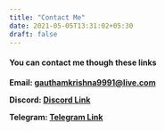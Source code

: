 ```yaml
---
title: "Contact Me"
date: 2021-05-05T13:31:02+05:30
draft: false
---
```



#### You can contact me though these links

**Email: [gauthamkrishna9991@live.com](mailto:gauthamkrishna9991@live.com)**

**Discord: [Discord Link](https://discordapp.com/users/474602966221979658)**

**Telegram: [Telegram Link](https://t.me/gauthamkrishna9991)**